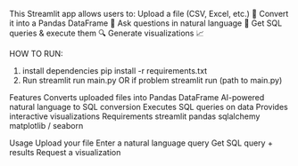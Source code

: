 This Streamlit app allows users to:
Upload a file (CSV, Excel, etc.) 📂
Convert it into a Pandas DataFrame 🐼
Ask questions in natural language 🤖
Get SQL queries & execute them 🔍
Generate visualizations 📈

HOW TO RUN:
1. install dependencies
   pip install -r requirements.txt
2. Run
   streamlit run main.py OR if problem streamlit run (path to main.py)

Features
   Converts uploaded files into Pandas DataFrame
   AI-powered natural language to SQL conversion
   Executes SQL queries on data
   Provides interactive visualizations
Requirements
   streamlit
   pandas
   sqlalchemy
   matplotlib / seaborn

Usage
  Upload your file
  Enter a natural language query
  Get SQL query + results
  Request a visualization
